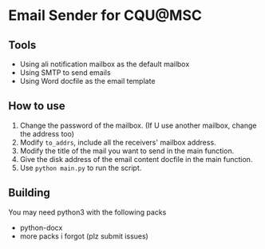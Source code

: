 # Email Sender for CQU@MSC
## Tools
- Using ali notification mailbox as the default mailbox  
- Using SMTP to send emails
- Using Word docfile as the email template

## How to use
1. Change the password of the mailbox. (If U use another mailbox, change the address too)
2. Modify `to_addrs`, include all the receivers' mailbox address.
3. Modify the title of the mail you want to send in the main function.
4. Give the disk address of the email content docfile in the main function.
5. Use `python main.py` to run the script.

## Building
You may need python3 with the following packs
- python-docx
- more packs i forgot (plz submit issues)